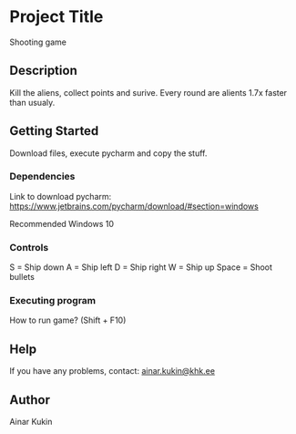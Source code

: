 # Project Title

Shooting game

## Description

Kill the aliens, collect points and surive. Every round are alients 1.7x faster than usualy.


## Getting Started
Download files, execute pycharm and copy the stuff. 

### Dependencies

Link to download pycharm: https://www.jetbrains.com/pycharm/download/#section=windows

Recommended Windows 10

### Controls

S = Ship down
A = Ship left
D = Ship right
W = Ship up 
Space = Shoot bullets


### Executing program

How to run game? (Shift + F10)


## Help

If you have any problems, contact: ainar.kukin@khk.ee


## Author

Ainar Kukin

    
